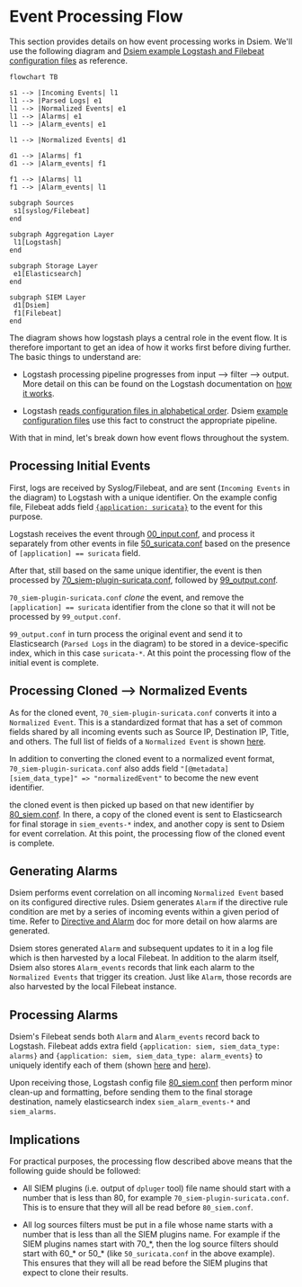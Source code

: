 # Event Processing Flow

This section provides details on how event processing works in Dsiem. We'll use the following diagram and <a href="https://github.com/defenxor/dsiem-rs/tree/master/deployments/docker/conf/">Dsiem example Logstash and Filebeat configuration files</a> as reference.

```mermaid
flowchart TB

s1 --> |Incoming Events| l1
l1 --> |Parsed Logs| e1
l1 --> |Normalized Events| e1
l1 --> |Alarms| e1
l1 --> |Alarm_events| e1

l1 --> |Normalized Events| d1

d1 --> |Alarms| f1
d1 --> |Alarm_events| f1

f1 --> |Alarms| l1
f1 --> |Alarm_events| l1

subgraph Sources
 s1[syslog/Filebeat]
end

subgraph Aggregation Layer
 l1[Logstash]
end

subgraph Storage Layer
 e1[Elasticsearch]
end

subgraph SIEM Layer
 d1[Dsiem]
 f1[Filebeat]
end

```

The diagram shows how logstash plays a central role in the event flow. It is therefore important to get an idea of how it works first before diving further. The basic things to understand are:

  * Logstash processing pipeline progresses from input ⟶ filter ⟶ output. More detail on this can be found on the Logstash documentation on <a href="https://www.elastic.co/guide/en/logstash/current/pipeline.html">how it works</a>.

  * Logstash <a href="https://discuss.elastic.co/t/logstash-priority-order-when-using-multiple-config-files/80507">reads configuration files in alphabetical order</a>. Dsiem <a href="https://github.com/defenxor/dsiem-rs/tree/master/deployments/docker/conf/logstash/conf.d">example configuration files</a> use this fact to construct the appropriate pipeline.

With that in mind, let's break down how event flows throughout the system.

## Processing Initial Events

First, logs are received by Syslog/Filebeat, and are sent (`Incoming Events` in the diagram) to Logstash with a unique identifier. On the example config file, Filebeat adds field <a href="https://github.com/defenxor/dsiem-rs/blob/b37687612f0afacb6e86c41356931d7aed3d88e5/deployments/docker/conf/filebeat/filebeat.yml#L33">`{application: suricata}`</a> to the event for this purpose.


Logstash receives the event through <a href="https://github.com/defenxor/dsiem-rs/blob/master/deployments/docker/conf/logstash/conf.d/00_input.conf">00_input.conf</a>, and process it separately from other events in file <a href="https://github.com/defenxor/dsiem-rs/blob/master/deployments/docker/conf/logstash/conf.d/50_suricata.conf"> 50_suricata.conf</a> based on the presence of `[application] == suricata` field.

After that, still based on the same unique identifier, the event is then processed by <a href="https://github.com/defenxor/dsiem-rs/blob/master/deployments/docker/conf/logstash/conf.d/70_siem-plugin-suricata.conf">70_siem-plugin-suricata.conf</a>, followed by <a href="https://github.com/defenxor/dsiem-rs/blob/master/deployments/docker/conf/logstash/conf.d/99_output.conf">99_output.conf</a>.

`70_siem-plugin-suricata.conf` *clone* the event, and remove the `[application] == suricata` identifier from the clone so that it will not be processed by `99_output.conf`.

`99_output.conf` in turn process the original event and send it to Elasticsearch (`Parsed Logs` in the diagram) to be stored in a device-specific index, which in this case `suricata-*`. At this point the processing flow of the initial event is complete.

## Processing Cloned ⟶ Normalized Events

As for the cloned event, `70_siem-plugin-suricata.conf` converts it into a `Normalized Event`. This is a standardized format that has a set of common fields shared by all incoming events such as Source IP, Destination IP, Title, and others. The full list of fields of a `Normalized Event` is shown [here](./dsiem_plugin.md#normalized-event).

In addition to converting the cloned event to a normalized event format, `70_siem-plugin-suricata.conf` also adds field `"[@metadata][siem_data_type]" => "normalizedEvent"` to become the new event identifier.

the cloned event is then picked up based on that new identifier by <a href="https://github.com/defenxor/dsiem-rs/blob/master/deployments/docker/conf/logstash/conf.d/80_siem.conf">80_siem.conf</a>. In there, a copy of the cloned event is sent to Elasticsearch for final storage in `siem_events-*` index, and another copy is sent to Dsiem for event correlation. At this point, the processing flow of the cloned event is complete.

## Generating Alarms

Dsiem performs event correlation on all incoming `Normalized Event` based on its configured directive rules. Dsiem generates `Alarm` if the directive rule condition are met by a series of incoming events within a given period of time. Refer to [Directive and Alarm](./directive_and_alarm.md) doc for more detail on how alarms are generated. 

Dsiem stores generated `Alarm` and subsequent updates to it in a log file which is then harvested by a local Filebeat. In addition to the alarm itself, Dsiem also stores `Alarm_events` records that link each alarm to the `Normalized Events` that trigger its creation. Just like `Alarm`, those records are also harvested by the local Filebeat instance.

## Processing Alarms

Dsiem's Filebeat sends both `Alarm` and `Alarm_events` record back to Logstash. Filebeat adds extra field `{application: siem, siem_data_type: alarms}` and `{application: siem, siem_data_type: alarm_events}` to uniquely identify each of them (shown <a href="https://github.com/defenxor/dsiem-rs/blob/b37687612f0afacb6e86c41356931d7aed3d88e5/deployments/docker/conf/filebeat/filebeat.yml#L6">here</a> and <a href="https://github.com/defenxor/dsiem-rs/blob/b37687612f0afacb6e86c41356931d7aed3d88e5/deployments/docker/conf/filebeat/filebeat.yml#L15">here</a>).

Upon receiving those, Logstash config file <a href="https://github.com/defenxor/dsiem-rs/blob/b37687612f0afacb6e86c41356931d7aed3d88e5/deployments/docker/conf/logstash/conf.d/80_siem.conf#L40">80_siem.conf</a> then perform minor clean-up and formatting, before sending them to the final storage destination, namely elasticsearch index `siem_alarm_events-*` and `siem_alarms`.

## Implications
For practical purposes, the processing flow described above means that the following guide should be followed:

* All SIEM plugins (i.e. output of `dpluger` tool) file name should start with a number that is less than 80, for example `70_siem-plugin-suricata.conf`. This is to ensure that they will all be read before `80_siem.conf`.

* All log sources filters must be put in a file whose name starts with a number that is less than all the SIEM plugins name. For example if the SIEM plugins names start with 70_\*, then the log source filters should start with 60_\* or 50_\* (like `50_suricata.conf` in the above example). This ensures that they will all be read before the SIEM plugins that expect to clone their results.
